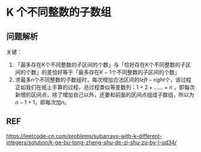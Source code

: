 # K 个不同整数的子数组

## 问题解析

关键：

1. 「最多存在$K$个不同整数的子区间的个数」与「恰好存在$K$个不同整数的子区间的个数」的差恰好等于「最多存在$K−1$个不同整数的子区间的个数」
2. 求最多n个不同整数的子数组时，每次增加合法区间的$left-right$个，该过程正如我们在纸上手算的过程，总过程类似等差数列：$1+2+……+n$ ，即每次新增的区间点，除了增加自己以外，还要和前面的区间点组成子数组，所以为$n-1+1$，即每次加$n$。

## REF

https://leetcode-cn.com/problems/subarrays-with-k-different-integers/solution/k-ge-bu-tong-zheng-shu-de-zi-shu-zu-by-l-ud34/
